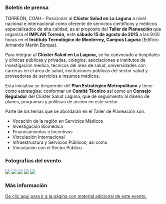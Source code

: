 
### Boletín de prensa

TORREÓN, COAH.- Posicionar al **Clúster Salud en La Laguna** a nivel nacional e internacional como oferente de ser­vicios científicos y médicos especializados de alta calidad, es el propósito del **Taller de Planeación** que organiza el **IMPLAN Torreón,** este **sábado 15 de agosto de 2015** a las 9:00 horas en el **Instituto Tecnológico de Monterrey, Campus Laguna** (Edificio Armando Martín Borque).

Para integrar al **Clúster Salud en La Laguna,** se ha convocado a hospitales y clínicas públicas y privadas, colegios, asociaciones e institutos de investigación médica, técnicos del área de salud, universidades con carreras en el área de salud, instituciones públicas del sector salud y proveedores de servicios e insumos médicos.

Esta iniciativa se desprende del **Plan Estratégico Metropolitano** y tiene como estrategias: conformar un **Comité Técnico** así como un **Consejo Regulador** del Clúster Salud Laguna, que dé seguimiento al diseño de planes, programas y políticas de acción en este sector.

Parte de los temas que se abordarán en el Taller de Planeación son:

* Vocación de la región en Servicios Médicos
* Investigación Biomédica
* Financiamientos e Incentivos
* Vinculación Internacional
* Infraestructura y Servicios Públicos, así como
* Vinculación con el Sector Público.

### Fotografías del evento

<img class="img-responsive" src="2015-08-14-plan-estrategico-metropolitano-salud-laguna/foto-01.jpg">
<img class="img-responsive" src="2015-08-14-plan-estrategico-metropolitano-salud-laguna/foto-02.jpg">
<img class="img-responsive" src="2015-08-14-plan-estrategico-metropolitano-salud-laguna/foto-03.jpg">
<img class="img-responsive" src="2015-08-14-plan-estrategico-metropolitano-salud-laguna/foto-04.jpg">
<img class="img-responsive" src="2015-08-14-plan-estrategico-metropolitano-salud-laguna/foto-05.jpg">

### Más información

[De clic aquí para ir a la página con material adicional de este evento.](../plan-estrategico-metropolitano/mesa-salud-laguna.html)
